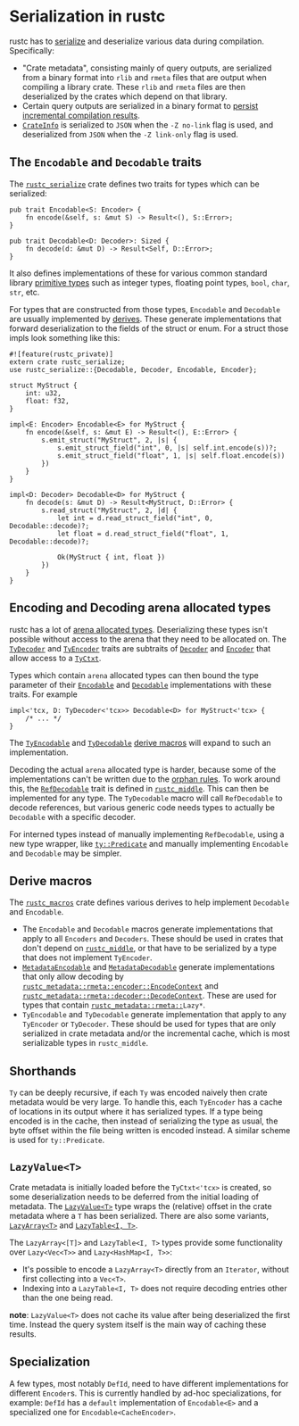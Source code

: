 # Serialization in rustc

rustc has to [serialize] and deserialize various data during compilation.
Specifically:

- "Crate metadata", consisting mainly of query outputs, are serialized
  from a binary format into `rlib` and `rmeta` files that are output when
  compiling a library crate. These `rlib` and `rmeta` files are then
  deserialized by the crates which depend on that library.
- Certain query outputs are serialized in a binary format to
  [persist incremental compilation results].
- [`CrateInfo`] is serialized to `JSON` when the `-Z no-link` flag is used, and
  deserialized from `JSON` when the `-Z link-only` flag is used.

[`CrateInfo`]: https://doc.rust-lang.org/nightly/nightly-rustc/rustc_codegen_ssa/struct.CrateInfo.html
[persist incremental compilation results]: queries/incremental-compilation-in-detail.md#the-real-world-how-persistence-makes-everything-complicated
[serialize]: https://en.wikipedia.org/wiki/Serialization

## The `Encodable` and `Decodable` traits

The [`rustc_serialize`] crate defines two traits for types which can be serialized:

```rust,ignore
pub trait Encodable<S: Encoder> {
    fn encode(&self, s: &mut S) -> Result<(), S::Error>;
}

pub trait Decodable<D: Decoder>: Sized {
    fn decode(d: &mut D) -> Result<Self, D::Error>;
}
```

It also defines implementations of these for various common standard library
[primitive types](https://doc.rust-lang.org/std/#primitives) such as integer
types, floating point types, `bool`, `char`, `str`, etc.

For types that are constructed from those types, `Encodable` and `Decodable`
are usually implemented by [derives]. These generate implementations that
forward deserialization to the fields of the struct or enum. For a
struct those impls look something like this:

```rust,ignore
#![feature(rustc_private)]
extern crate rustc_serialize;
use rustc_serialize::{Decodable, Decoder, Encodable, Encoder};

struct MyStruct {
    int: u32,
    float: f32,
}

impl<E: Encoder> Encodable<E> for MyStruct {
    fn encode(&self, s: &mut E) -> Result<(), E::Error> {
        s.emit_struct("MyStruct", 2, |s| {
            s.emit_struct_field("int", 0, |s| self.int.encode(s))?;
            s.emit_struct_field("float", 1, |s| self.float.encode(s))
        })
    }
}

impl<D: Decoder> Decodable<D> for MyStruct {
    fn decode(s: &mut D) -> Result<MyStruct, D::Error> {
        s.read_struct("MyStruct", 2, |d| {
            let int = d.read_struct_field("int", 0, Decodable::decode)?;
            let float = d.read_struct_field("float", 1, Decodable::decode)?;

            Ok(MyStruct { int, float })
        })
    }
}
```
[`rustc_serialize`]: https://doc.rust-lang.org/nightly/nightly-rustc/rustc_serialize/index.html

## Encoding and Decoding arena allocated types

rustc has a lot of [arena allocated types].
Deserializing these types isn't possible without access to the arena that they need to be allocated on.
The [`TyDecoder`] and [`TyEncoder`] traits are subtraits of [`Decoder`] and [`Encoder`] that allow access to a [`TyCtxt`].

Types which contain `arena` allocated types can then bound the type parameter of their
[`Encodable`] and [`Decodable`] implementations with these traits.
For example

```rust,ignore
impl<'tcx, D: TyDecoder<'tcx>> Decodable<D> for MyStruct<'tcx> {
    /* ... */
}
```

The [`TyEncodable`] and [`TyDecodable`] [derive macros][derives] will expand to such
an implementation.

Decoding the actual `arena` allocated type is harder, because some of the
implementations can't be written due to the [orphan rules]. To work around this,
the [`RefDecodable`] trait is defined in [`rustc_middle`]. This can then be
implemented for any type. The `TyDecodable` macro will call `RefDecodable` to
decode references, but various generic code needs types to actually be
`Decodable` with a specific decoder.

For interned types instead of manually implementing `RefDecodable`, using a new
type wrapper, like [`ty::Predicate`] and manually implementing `Encodable` and
`Decodable` may be simpler.

[`Decodable`]: https://doc.rust-lang.org/nightly/nightly-rustc/rustc_serialize/trait.Decodable.html
[`Decoder`]: https://doc.rust-lang.org/nightly/nightly-rustc/rustc_serialize/trait.Decoder.html
[`Encodable`]: https://doc.rust-lang.org/nightly/nightly-rustc/rustc_serialize/trait.Encodable.html
[`Encoder`]: https://doc.rust-lang.org/nightly/nightly-rustc/rustc_serialize/trait.Encoder.html
[`RefDecodable`]: https://doc.rust-lang.org/nightly/nightly-rustc/rustc_middle/ty/codec/trait.RefDecodable.html
[`rustc_middle`]: https://doc.rust-lang.org/nightly/nightly-rustc/src/rustc_type_ir/codec.rs.html#21
[`ty::Predicate`]: https://doc.rust-lang.org/nightly/nightly-rustc/rustc_middle/ty/predicate/struct.Predicate.html
[`TyCtxt`]: https://doc.rust-lang.org/nightly/nightly-rustc/rustc_middle/ty/struct.TyCtxt.html
[`TyDecodable`]: https://doc.rust-lang.org/nightly/nightly-rustc/rustc_macros/derive.TyDecodable.html
[`TyDecoder`]: https://doc.rust-lang.org/nightly/nightly-rustc/rustc_middle/ty/codec/trait.TyDecoder.html
[`TyEncodable`]: https://doc.rust-lang.org/nightly/nightly-rustc/rustc_macros/derive.TyEncodable.html
[`TyEncoder`]: https://doc.rust-lang.org/nightly/nightly-rustc/rustc_middle/ty/codec/trait.TyEncoder.html
[arena allocated types]: memory.md
[derives]: #derive-macros
[orphan rules]:https://doc.rust-lang.org/reference/items/implementations.html#orphan-rules

## Derive macros

The [`rustc_macros`] crate defines various derives to help implement `Decodable`
and `Encodable`.

- The `Encodable` and `Decodable` macros generate implementations that apply to
  all `Encoders` and `Decoders`. These should be used in crates that don't
  depend on [`rustc_middle`], or that have to be serialized by a type that does
  not implement `TyEncoder`.
- [`MetadataEncodable`] and [`MetadataDecodable`] generate implementations that
  only allow decoding by [`rustc_metadata::rmeta::encoder::EncodeContext`] and
  [`rustc_metadata::rmeta::decoder::DecodeContext`]. These are used for types
  that contain [`rustc_metadata::rmeta::`]`Lazy*`.
- `TyEncodable` and `TyDecodable` generate implementation that apply to any
  `TyEncoder` or `TyDecoder`. These should be used for types that are only
  serialized in crate metadata and/or the incremental cache, which is most
  serializable types in `rustc_middle`.

[`MetadataDecodable`]: https://doc.rust-lang.org/nightly/nightly-rustc/rustc_macros/derive.MetadataDecodable.html
[`MetadataEncodable`]: https://doc.rust-lang.org/nightly/nightly-rustc/rustc_macros/derive.MetadataEncodable.html
[`rustc_macros`]: https://github.com/rust-lang/rust/tree/master/compiler/rustc_macros
[`rustc_metadata::rmeta::`]: https://doc.rust-lang.org/nightly/nightly-rustc/rustc_metadata/rmeta/index.html
[`rustc_metadata::rmeta::decoder::DecodeContext`]: https://doc.rust-lang.org/nightly/nightly-rustc/rustc_metadata/rmeta/decoder/struct.DecodeContext.html
[`rustc_metadata::rmeta::encoder::EncodeContext`]: https://doc.rust-lang.org/nightly/nightly-rustc/rustc_metadata/rmeta/encoder/struct.EncodeContext.html
[`rustc_middle`]: https://github.com/rust-lang/rust/tree/master/compiler/rustc_middle

## Shorthands

`Ty` can be deeply recursive, if each `Ty` was encoded naively then crate
metadata would be very large. To handle this, each `TyEncoder` has a cache of
locations in its output where it has serialized types. If a type being encoded
is in the cache, then instead of serializing the type as usual, the byte offset
within the file being written is encoded instead. A similar scheme is used for
`ty::Predicate`.

## `LazyValue<T>`

Crate metadata is initially loaded before the `TyCtxt<'tcx>` is created, so
some deserialization needs to be deferred from the initial loading of metadata.
The [`LazyValue<T>`] type wraps the (relative) offset in the crate metadata
where a `T` has been serialized. There are also some variants, [`LazyArray<T>`]
and [`LazyTable<I, T>`].

The `LazyArray<[T]>` and `LazyTable<I, T>` types provide some functionality over
`Lazy<Vec<T>>` and `Lazy<HashMap<I, T>>`:

- It's possible to encode a `LazyArray<T>` directly from an `Iterator`, without
  first collecting into a `Vec<T>`.
- Indexing into a `LazyTable<I, T>` does not require decoding entries other
  than the one being read.

**note**: `LazyValue<T>` does not cache its value after being deserialized the
first time. Instead the query system itself is the main way of caching these
results.

[`LazyArray<T>`]: https://doc.rust-lang.org/nightly/nightly-rustc/rustc_metadata/rmeta/struct.LazyValue.html
[`LazyTable<I, T>`]: https://doc.rust-lang.org/nightly/nightly-rustc/rustc_metadata/rmeta/struct.LazyValue.html
[`LazyValue<T>`]: https://doc.rust-lang.org/nightly/nightly-rustc/rustc_metadata/rmeta/struct.LazyValue.html

## Specialization

A few types, most notably `DefId`, need to have different implementations for
different `Encoder`s. This is currently handled by ad-hoc specializations, for
example: `DefId` has a `default` implementation of `Encodable<E>` and a
specialized one for `Encodable<CacheEncoder>`.
